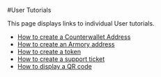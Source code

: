 #User Tutorials

This page displays links to individual User tutorials.

- [How to create a Counterwallet Address](create_addresses.md)
- [How to create an Armory address](create_armory_address.md)
- [How to create a token](create_token.md)
- [How to create a support ticket](create_support_ticket.md)
- [How to display a QR code](show_qr_code.md)
